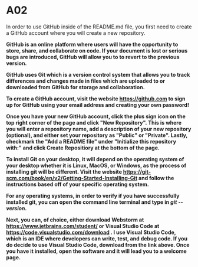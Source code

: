 # A02

<body>
In order to use GitHub inside of the README.md file, you first need to create a GitHub account where you will create a new repository.

<strong>GitHub<strong> is an online platform where users will have the opportunity to store, share, and collaborate on code. If your document is lost or serious bugs are introduced, GitHub will allow you to to revert to the previous version. 

GitHub uses <strong>Git<strong> which is a version control system that allows you to track differences and changes made in files which are uploaded to or downloaded from GitHub for storage and collaboration. 

To create a GitHub account, visit the website https://github.com to sign up for GitHub using your email address and creating your own password! 

Once you have your new GitHub account, click the plus sign icon on the top right corner of the page and click "New Repository". This is where you will enter a repository name, add a description of your new repository (optional), and either set your repository as "Public" or "Private". Lastly, checkmark the "Add a README file" under "Initialize this repository with:" and click Create Repositiory at the bottom of the page. 

To install Git on your desktop, it will depend on the operating system of your desktop whether it is Linux, MacOS, or Windows, as the process of installing git will be different. Visit the website https://git-scm.com/book/en/v2/Getting-Started-Installing-Git and follow the instructions based off of your specific operating system. 

For any operating systems, in order to verify if you have successfully installed git, you can open the command line terminal and type in <i>git --version</i>. 

Next, you can, of choice, either download Webstorm at https://www.jetbrains.com/student/ or Visual Studio Code at https://code.visualstudio.com/download .
I use Visual Studio Code, which is an IDE where developers can write, test, and debug code. If you do decide to use Visual Studio Code, download from the link above. Once you have it installed, open the software and it will lead you to a welcome page. 
</body>